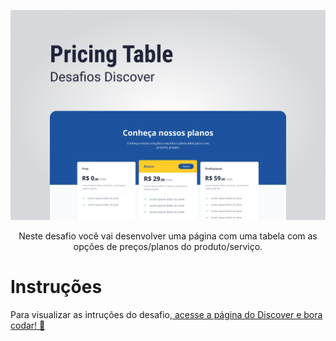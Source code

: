 <p align="center">
    <img src="./.github/preview.png" alt="Preview" >

<p align="center">
Neste desafio você vai desenvolver uma página com uma tabela com as opções de preços/planos do produto/serviço.

# Instruções

Para visualizar as intruções do desafio,[ acesse a página do Discover e bora codar! 🚀](https://efficient-sloth-d85.notion.site/Desafio-Pricing-Table-e0b6f59253e54d229fdde09228226b32)
